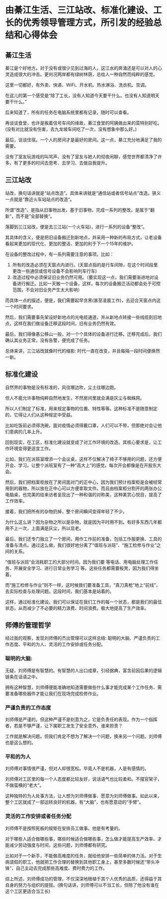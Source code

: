 # 由綦江生活、三江站改、标准化建设、工长的优秀领导管理方式，所引发的经验总结和心得体会

## 綦江生活

綦江是个好地方。对于没有或很少见到过海的人，这江水的奔涌还是可以对人的心灵造成很大的冲击。更何况两岸都有绿树林荫，总给人一种自然而纯粹的感觉。



这里一切都好，有外卖、快递、WiFi、开水机、热水淋浴、洗衣机、空调。

在这儿的第一个感受是“除了工长，没有人知道今天要干什么。也没有人知道明天要干什么。”

后来知道了，所有的任务在电脑系统里都有记录，随时可以查看。



再谈谈食堂，也许是挨着信号车间的缘故，綦江食堂的阿姨做出来的菜特别好吃。\(没有对比就没有伤害，去九龙坡车间吃了一次，没有想象中那么好。\)



最后，谈谈住宿。一个人的房间才是最好的房间。这一点，綦江充分地满足了我的需要。

没有了室友玩游戏的叫骂声、没有了室友与她人的彻夜闲聊，感觉世界都清净了许多，有了更多的时间去思考、去学习、去做自我提升。

## 三江站改

站改，换句话讲就是“站点改造”。具体来讲就是“通信站或者信号站点”改造。狭义一点就是“靠近火车站站点的改造“。

所谓“改造”，是指从旧事物出发，基于旧事物，完成一系列的整改。是属于“翻新“，而不是”全部替换“。

落脚到三江站改，便是去三江站\(一个火车站\)，进行一系列的设备“整改”。

其具体的含义，便是把旧设备搬迁到新地点，并采用一种新的布局方式，让老设备看起来更加的现代化、更加的整洁、更加的利于下一个15年的维护。

在设备的整改过程中，有一系列需要注意的事项。比如：

1. 所有的改造必须在天窗点内进行。\(天窗点指的是行车间隙，在这个时间段里更改一些通信或信号设备不会影响列车行车\)
2. 改造过程中必须保证旧业务仍然可用。（要实现这一点，我们需要渐进地对设备进行搬迁。比如一天搬一个设备，这样，每次的设备搬迁活动都会处于可控范围，不会对旧业务产生太大影响）

而具体一点的描述，便是，我们需要起早贪黑\(甚至凌晨工作\)，去迎合天窗点内这一个时间要求。

然后，我们需要事先架设好新地点的光电缆通道，并从新地点转接一些线缆到旧地点，这样在我们做设备迁移这段时间，旧有业务仍然有效。

最后，我们得像愚公移山一般，对一个个具体的设备进行迁移。迁移完成后，我们确认其业务正常，没有告警，便完成了任务。

总体来讲，三江站改就像时代的缩影: 时代一直在改变，并且每隔一段时间便焕然一新。

## 标准化建设

自然界的事物是没有标准的，风往哪边吹，尘土往哪边跑。

但人不能允许事物纯粹自然地发生，不然房间里就会满是灰尘与蜘蛛网。

所以人们制定了标准，用来规定事物的位置、特性等等。这种标准不是随意制定的，它得让人们从这种规定中受益。

比如吃饭前必须得洗碗，面对疫情必须得戴口罩，人们可以不带，但那绝对会让他们患病的几率上升。



回到现实，在工区，标准化建设就变成了对工作环境的改造。其核心要求是，让工作环境变得更适宜工作。

比如，我们在派班室增添一个会议桌，这样不仅解决了椅子不够用的问题，还方便开会、学习。让整个派班室有了一种“高大上”的感觉。每次开会都像是在开股东大会。

然后，我们把档案柜放在了房间面对门的正中心，因为我们预计档案柜是会被经常用到的器物，所以放在正中心可以方便拿取文件。而且由档案柜分割开的两张办公电脑桌，也完美的给来访者呈现出了一种和谐的对称美，这种美赏心悦目，提高了工作效率。

接着，我们把所有的杂物扔掉，整个房间瞬间变得年轻了不少。

为什么这么讲？因为杂物之所以是杂物，就是因为平时用不到。有好多东西几年都用不上一次，上面满是灰尘，所以显老。

最后，我们还专门独立了一个房间，用作工作前的准备，包括工作服更换、工具的准备与清点。通过这么做，我们很好地分离了“值班与派班”、“施工检修与作业”之间的关系。

“值班与派班“会消耗职工的大部分时间。因为我们要 等电话、用电脑处理工作任务、开展安全学习、进行日常业务学习 等。这些任务都需要板凳，因为我们得坐着。

而“施工检修与作业”则不一样，这时候我们要准备工具，“真刀真枪”地上“前线”，去实际检查与处理问题。这段时间，我们基本是站着的。

这样，通过标准化建设。我们可以保证在我们工作的每一个状态，都是我们的最佳状态，从而减少了不必要的精力浪费、时间浪费。极大地提高了生产效率。

## 师傅的管理哲学

经过我的观察，发现刘师傅的杰出管理可以这样总结: 聪明的大脑、严谨负责的工作态度、平和的为人、灵活的工作安排或任务分配。

### 聪明的大脑: 

无疑，刘师傅是有智慧的。有智慧的人出口成章，引经据典，富含前因后果的逻辑链条在话语之中。

拥有这种智慧，刘师傅便能准确地知道需要做些什么事才能完成某个工作任务、需要准备哪些器件才能让我们在现场完成检修作业。

### 严谨负责的工作态度

刘师傅是严谨的。但这种严谨不是刻意为之，它是负责任的表现。作为一个指挥者，若是不够严谨，让下属职工发生了安全意外，谁来担责？

工作就是解决问题。但我们肯定不想为了解决一个问题，换来另一个问题。刘师傅也是这么想的。

### 平和的为人

刘师傅对事情很严谨，但对人却很宽松。毕竟人不是机器，人是有感情的。

刘师傅对工区里的每一个人态度都比较友好，说话语气也比较柔和。不摆官架子，不做蛮横的“老大”。

这种独特的为人处事方法，让人想为刘师傅做事、愿意为刘师傅做事。如此以来，整个工区就成了一部运转良好的机器，有“大脑”，也有愿意动的“手臂”。

### 灵活的工作安排或者任务分配

刘师傅不是按照死板的规矩在安排员工做事。他是有考量的。

对于哪些人适合做哪些事，哪些时候适合做哪些事，怎么做才能提高生产效率、才能减少劳动强度与时间，这些问题，刘师傅都有研究。

比如对于一个新手，不能做高难度的任务，就给他安排一些简单的体力活。对于生病请假的职工，他就把工作合理的替换到其他职工身上，甚至多数时候还“带头冲锋”，自己主动去完成那些高难度、费时费力的工作。



综上所述，刘师傅成功的管理，不仅深深地根植于其个人优秀的品质，还得益于其自身的努力与组织的提拔。\(换句话讲，刘师傅可以不当工长，但除了他没有谁在这个工区更适合当工长\)

